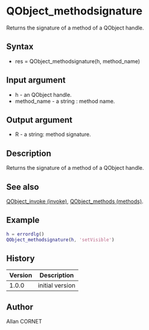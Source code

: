

# QObject_methodsignature

Returns the signature of a method of a QObject handle.

## Syntax

- res = QObject_methodsignature(h, method_name)

## Input argument

 - h - an QObject handle.
 - method_name - a string : method name.

## Output argument

 - R - a string: method signature.

## Description


  <p>Returns the signature of a method of a QObject handle.</p>


## See also

[QObject_invoke (invoke)](QObject_invoke.html), [QObject_methods (methods)](QObject_methods.html).
## Example

```matlab
h = errordlg()
QObject_methodsignature(h, 'setVisible')
```

## History

|Version|Description|
|------|------|
|1.0.0|initial version|


## Author

Allan CORNET




